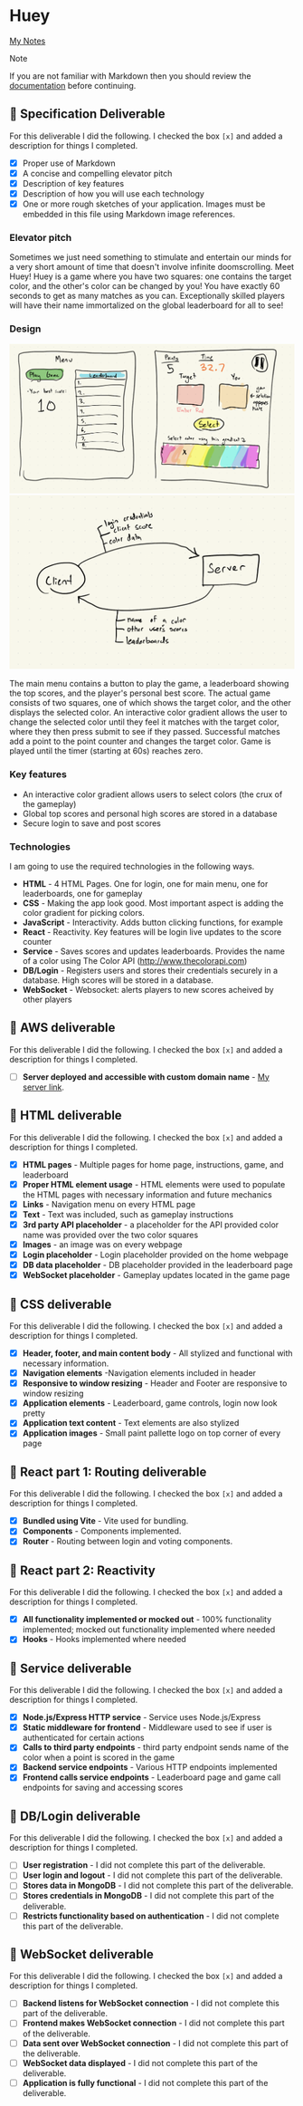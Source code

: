 # Huey

[My Notes](notes.md)

> [!NOTE]
>  If you are not familiar with Markdown then you should review the [documentation](https://docs.github.com/en/get-started/writing-on-github/getting-started-with-writing-and-formatting-on-github/basic-writing-and-formatting-syntax) before continuing.

## 🚀 Specification Deliverable

For this deliverable I did the following. I checked the box `[x]` and added a description for things I completed.

- [X] Proper use of Markdown
- [X] A concise and compelling elevator pitch
- [X] Description of key features
- [X] Description of how you will use each technology
- [X] One or more rough sketches of your application. Images must be embedded in this file using Markdown image references.

### Elevator pitch

Sometimes we just need something to stimulate and entertain our minds for a very
short amount of time that doesn't involve infinite doomscrolling. Meet Huey! Huey is a game where you have two squares: one contains the target color, and the other's color can be changed by you! You have exactly 60 seconds to get as many matches as you can. Exceptionally skilled players will have their name immortalized on the global leaderboard for all to see!

### Design

![Design image 1](Assets/design.png)
![Design image 2](Assets/Client-Backend.png)

The main menu contains a button to play the game, a leaderboard showing the top scores, and the player's personal best score. The actual game consists of two squares, one of which shows the target color, and the other displays the selected color. An interactive color gradient allows the user to change the selected color until they feel it matches with the target color, where they then press submit to see if they passed. Successful matches add a point to the point counter and changes the target color. Game is played until the timer (starting at 60s) reaches zero. 

### Key features

- An interactive color gradient allows users to select colors (the crux of the gameplay)
- Global top scores and personal high scores are stored in a database
- Secure login to save and post scores

### Technologies

I am going to use the required technologies in the following ways.

- **HTML** - 4 HTML Pages. One for login, one for main menu, one for leaderboards, one for gameplay
- **CSS** - Making the app look good. Most important aspect is adding the color gradient for picking colors.
- **JavaScript** - Interactivity. Adds button clicking functions, for example
- **React** - Reactivity. Key features will be login live updates to the score counter
- **Service** - Saves scores and updates leaderboards. Provides the name of a color using The Color API (http://www.thecolorapi.com)
- **DB/Login** - Registers users and stores their credentials securely in a database. High scores will be stored in a database.
- **WebSocket** - Websocket: alerts players to new scores acheived by other players

## 🚀 AWS deliverable

For this deliverable I did the following. I checked the box `[x]` and added a description for things I completed.

- [ ] **Server deployed and accessible with custom domain name** - [My server link](https://yourdomainnamehere.click).

## 🚀 HTML deliverable

For this deliverable I did the following. I checked the box `[x]` and added a description for things I completed.

- [X] **HTML pages** - Multiple pages for home page, instructions, game, and leaderboard
- [X] **Proper HTML element usage** - HTML elements were used to populate the HTML pages with necessary information and future mechanics
- [X] **Links** - Navigation menu on every HTML page 
- [X] **Text** - Text was included, such as gameplay instructions
- [X] **3rd party API placeholder** - a placeholder for the API provided color name was provided over the two color squares
- [X] **Images** - an image was on every webpage
- [X] **Login placeholder** - Login placeholder provided on the home webpage
- [X] **DB data placeholder** - DB placeholder provided in the leaderboard page
- [X] **WebSocket placeholder** - Gameplay updates located in the game page

## 🚀 CSS deliverable

For this deliverable I did the following. I checked the box `[x]` and added a description for things I completed.

- [X] **Header, footer, and main content body** - All stylized and functional with necessary information. 
- [X] **Navigation elements** -Navigation elements included in header
- [X] **Responsive to window resizing** - Header and Footer are responsive to window resizing
- [X] **Application elements** - Leaderboard, game controls, login now look pretty
- [X] **Application text content** - Text elements are also stylized
- [X] **Application images** - Small paint pallette logo on top corner of every page

## 🚀 React part 1: Routing deliverable

For this deliverable I did the following. I checked the box `[x]` and added a description for things I completed.

- [X] **Bundled using Vite** - Vite used for bundling.
- [X] **Components** - Components implemented.
- [X] **Router** - Routing between login and voting components.

## 🚀 React part 2: Reactivity

For this deliverable I did the following. I checked the box `[x]` and added a description for things I completed.

- [X] **All functionality implemented or mocked out** - 100% functionality implemented; mocked out functionality implemented where needed
- [X] **Hooks** - Hooks implemented where needed

## 🚀 Service deliverable

For this deliverable I did the following. I checked the box `[x]` and added a description for things I completed.

- [X] **Node.js/Express HTTP service** - Service uses Node.js/Express
- [X] **Static middleware for frontend** - Middleware used to see if user is authenticated for certain actions
- [X] **Calls to third party endpoints** - third party endpoint sends name of the color when a point is scored in the game
- [X] **Backend service endpoints** - Various HTTP endpoints implemented
- [X] **Frontend calls service endpoints** - Leaderboard page and game call endpoints for saving and accessing scores

## 🚀 DB/Login deliverable

For this deliverable I did the following. I checked the box `[x]` and added a description for things I completed.

- [ ] **User registration** - I did not complete this part of the deliverable.
- [ ] **User login and logout** - I did not complete this part of the deliverable.
- [ ] **Stores data in MongoDB** - I did not complete this part of the deliverable.
- [ ] **Stores credentials in MongoDB** - I did not complete this part of the deliverable.
- [ ] **Restricts functionality based on authentication** - I did not complete this part of the deliverable.

## 🚀 WebSocket deliverable

For this deliverable I did the following. I checked the box `[x]` and added a description for things I completed.

- [ ] **Backend listens for WebSocket connection** - I did not complete this part of the deliverable.
- [ ] **Frontend makes WebSocket connection** - I did not complete this part of the deliverable.
- [ ] **Data sent over WebSocket connection** - I did not complete this part of the deliverable.
- [ ] **WebSocket data displayed** - I did not complete this part of the deliverable.
- [ ] **Application is fully functional** - I did not complete this part of the deliverable.
